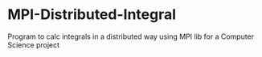 # MPI-Distributed-Integral
Program to calc integrals in a distributed way using MPI lib for a Computer Science project
